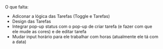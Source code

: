 O que falta:
- Adiconar a lógica das Tarefas (Toggle e Tarefas)
- Design das Tarefas
- Integrar pop-up status com o pop-up de criar tarefa (e fazer com que ele mude as cores) e de editar tarefa
- Mudar input horário para ele trabalhar com horas (atualmente ele tá com a data)
